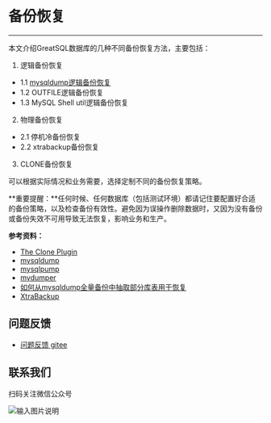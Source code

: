 # 备份恢复
---

本文介绍GreatSQL数据库的几种不同备份恢复方法，主要包括：

1. 逻辑备份恢复
 - 1.1 [mysqldump逻辑备份恢复](./5-1-mysqldump.md)
 - 1.2 OUTFILE逻辑备份恢复
 - 1.3 MySQL Shell util逻辑备份恢复
2. 物理备份恢复
 - 2.1 停机冷备份恢复
 - 2.2 xtrabackup备份恢复
3. CLONE备份恢复

可以根据实际情况和业务需要，选择定制不同的备份恢复策略。

**重要提醒：**任何时候、任何数据库（包括测试环境）都请记住要配置好合适的备份策略，以及检查备份有效性。避免因为误操作删除数据时，又因为没有备份或备份失效不可用导致无法恢复，影响业务和生产。

**参考资料：**

- [The Clone Plugin](https://dev.mysql.com/doc/refman/8.0/en/clone-plugin.html)
- [mysqldump](https://dev.mysql.com/doc/refman/8.0/en/mysqldump.html)
- [mysqlpump](https://dev.mysql.com/doc/refman/8.0/en/mysqlpump.html)
- [mydumper](https://github.com/mydumper/mydumper)
- [如何从mysqldump全量备份中抽取部分库表用于恢复](https://imysql.com/2010/06/01/mysql-faq-how-to-extract-data-from-dumpfile.html)
- [XtraBackup](https://docs.percona.com/percona-xtrabackup/latest/manual.html)


**问题反馈**
---
- [问题反馈 gitee](https://gitee.com/GreatSQL/GreatSQL-Manual/issues)


**联系我们**
---

扫码关注微信公众号

![输入图片说明](https://images.gitee.com/uploads/images/2021/0802/141935_2ea2c196_8779455.jpeg "greatsql社区-wx-qrcode-0.5m.jpg")
